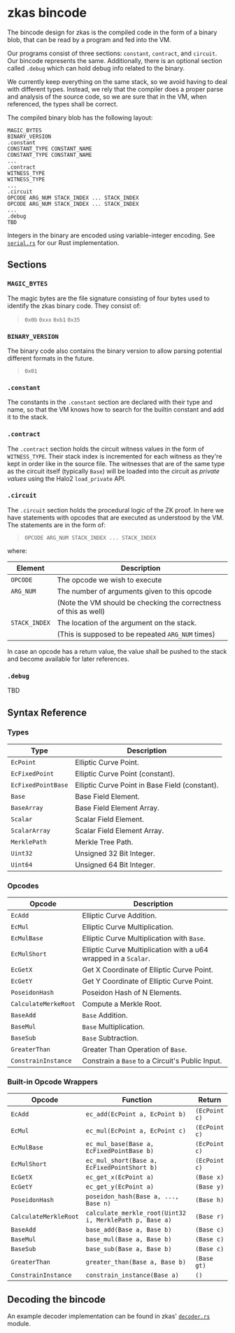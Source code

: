 zkas bincode
============

The bincode design for zkas is the compiled code in the form of a
binary blob, that can be read by a program and fed into the VM.

Our programs consist of three sections: `constant`, `contract`, and
`circuit`. Our bincode represents the same. Additionally, there is
an optional section called `.debug` which can hold debug info related
to the binary.

We currently keep everything on the same stack, so we avoid having to
deal with different types. Instead, we rely that the compiler does
a proper parse and analysis of the source code, so we are sure that
in the VM, when referenced, the types shall be correct.

The compiled binary blob has the following layout:

```
MAGIC_BYTES
BINARY_VERSION
.constant
CONSTANT_TYPE CONSTANT_NAME 
CONSTANT_TYPE CONSTANT_NAME 
...
.contract
WITNESS_TYPE
WITNESS_TYPE
...
.circuit
OPCODE ARG_NUM STACK_INDEX ... STACK_INDEX
OPCODE ARG_NUM STACK_INDEX ... STACK_INDEX
...
.debug
TBD
```

Integers in the binary are encoded using variable-integer encoding.
See [`serial.rs`](https://github.com/darkrenaissance/darkfi/blob/master/src/util/serial.rs)
for our Rust implementation.

## Sections

### `MAGIC_BYTES`

The magic bytes are the file signature consisting of four bytes used
to identify the zkas binary code. They consist of:

> `0x0b` `0xxx` `0xb1` `0x35`


### `BINARY_VERSION`

The binary code also contains the binary version to allow parsing
potential different formats in the future.

> `0x01`

### `.constant`

The constants in the `.constant` section are declared with their type
and name, so that the VM knows how to search for the builtin constant
and add it to the stack.


### `.contract`

The `.contract` section holds the circuit witness values in the form
of `WITNESS_TYPE`. Their stack index is incremented for each witness
as they're kept in order like in the source file. The witnesses
that are of the same type as the circuit itself (typically `Base`)
will be loaded into the circuit as _private values_ using the Halo2
`load_private` API.


### `.circuit`

The `.circuit` section holds the procedural logic of the ZK proof.
In here we have statements with opcodes that are executed as
understood by the VM. The statements are in the form of:

> `OPCODE ARG_NUM STACK_INDEX ... STACK_INDEX`

where:

|    Element    |                            Description                           |
|---------------|------------------------------------------------------------------|
| `OPCODE`      | The opcode we wish to execute                                    |
| `ARG_NUM`     | The number of arguments given to this opcode                     |
|               | (Note the VM should be checking the correctness of this as well) |
| `STACK_INDEX` | The location of the argument on the stack.                       |
|               | (This is supposed to be repeated `ARG_NUM` times)                |


In case an opcode has a return value, the value shall be pushed to
the stack and become available for later references.

### `.debug`

TBD

## Syntax Reference

### Types

| Type               | Description                                    |
| ------------------ | ---------------------------------------------- |
| `EcPoint`          | Elliptic Curve Point.                          |
| `EcFixedPoint`     | Elliptic Curve Point (constant).               |
| `EcFixedPointBase` | Elliptic Curve Point in Base Field (constant). |
| `Base`             | Base Field Element.                            |
| `BaseArray`        | Base Field Element Array.                      |
| `Scalar`           | Scalar Field Element.                          |
| `ScalarArray`      | Scalar Field Element Array.                    |
| `MerklePath`       | Merkle Tree Path.                              |
| `Uint32`           | Unsigned 32 Bit Integer.                       |
| `Uint64`           | Unsigned 64 Bit Integer.                       |

### Opcodes

| Opcode               | Description                                                     |
| -------------------- | --------------------------------------------------------------- |
| `EcAdd`              | Elliptic Curve Addition.                                        |
| `EcMul`              | Elliptic Curve Multiplication.                                  |
| `EcMulBase`          | Elliptic Curve Multiplication with `Base`.                      |
| `EcMulShort`         | Elliptic Curve Multiplication with a u64 wrapped in a `Scalar`. |
| `EcGetX`             | Get X Coordinate of Elliptic Curve Point.                       |
| `EcGetY`             | Get Y Coordinate of Elliptic Curve Point.                       |
| `PoseidonHash`       | Poseidon Hash of N Elements.                                    |
| `CalculateMerkeRoot` | Compute a Merkle Root.                                          |
| `BaseAdd`            | `Base` Addition.                                                |
| `BaseMul`            | `Base` Multiplication.                                          |
| `BaseSub`            | `Base` Subtraction.                                             |
| `GreaterThan`        | Greater Than Operation of `Base`.                               |
| `ConstrainInstance`  | Constrain a `Base` to a Circuit's Public Input.                 |

### Built-in Opcode Wrappers

| Opcode                | Function                                                | Return        |
| --------------------- | ------------------------------------------------------- | ------------- |
| `EcAdd`               | `ec_add(EcPoint a, EcPoint b)`                          | `(EcPoint c)` |
| `EcMul`               | `ec_mul(EcPoint a, EcPoint c)`                          | `(EcPoint c)` |
| `EcMulBase`           | `ec_mul_base(Base a, EcFixedPointBase b)`               | `(EcPoint c)` |
| `EcMulShort`          | `ec_mul_short(Base a, EcFixedPointShort b)`             | `(EcPoint c)` |
| `EcGetX`              | `ec_get_x(EcPoint a)`                                   | `(Base x)`    |
| `EcGetY`              | `ec_get_y(EcPoint a)`                                   | `(Base y)`    |
| `PoseidonHash`        | `poseidon_hash(Base a, ..., Base n)`                    | `(Base h)`    |
| `CalculateMerkleRoot` | `calculate_merkle_root(Uint32 i, MerklePath p, Base a)` | `(Base r)`    |
| `BaseAdd`             | `base_add(Base a, Base b)`                              | `(Base c)`    |
| `BaseMul`             | `base_mul(Base a, Base b)`                              | `(Base c)`    |
| `BaseSub`             | `base_sub(Base a, Base b)`                              | `(Base c)`    |
| `GreaterThan`         | `greater_than(Base a, Base b)`                          | `(Base gt)`   |
| `ConstrainInstance`   | `constrain_instance(Base a)`                            | `()`          |

## Decoding the bincode

An example decoder implementation can be found in zkas'
[`decoder.rs`](https://github.com/darkrenaissance/darkfi/blob/master/src/zkas/decoder.rs)
module.
